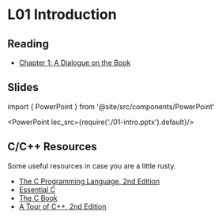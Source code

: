 # L01 Introduction

## Reading

- [Chapter 1: A Dialogue on the Book](https://pages.cs.wisc.edu/~remzi/OSTEP/dialogue-threeeasy.pdf)

## Slides

import { PowerPoint } from '@site/src/components/PowerPoint'

<PowerPoint lec_src={require('./01-intro.pptx').default}/>

## C/C++ Resources

Some useful resources in case you are a little rusty.

- [The C Programming Language, 2nd Edition](pathname:///resources/the-c-programming-language.pdf)
- [Essential C](pathname:///resources/essential-c.pdf)
- [The C Book](https://publications.gbdirect.co.uk//c_book)
- [A Tour of C++, 2nd Edition](pathname:///resources/a-tour-of-c++-2nd.pdf)
